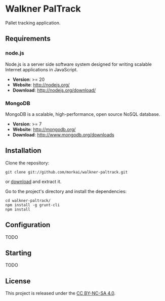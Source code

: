 # Walkner PalTrack

Pallet tracking application.

## Requirements

### node.js

Node.js is a server side software system designed for writing scalable
Internet applications in JavaScript.

  * __Version__: >= 20
  * __Website__: http://nodejs.org/
  * __Download__: http://nodejs.org/download/

### MongoDB

MongoDB is a scalable, high-performance, open source NoSQL database.

  * __Version__: >= 7
  * __Website__: http://mongodb.org/
  * __Download__: http://www.mongodb.org/downloads

## Installation

Clone the repository:

```
git clone git://github.com/morkai/walkner-paltrack.git
```

or [download](https://github.com/morkai/walkner-paltrack/zipball/master)
and extract it.

Go to the project's directory and install the dependencies:

```
cd walkner-paltrack/
npm install -g grunt-cli
npm install
```

## Configuration

TODO

## Starting

TODO

## License

This project is released under the
[CC BY-NC-SA 4.0](https://raw.github.com/morkai/walkner-paltrack/master/license.md).
